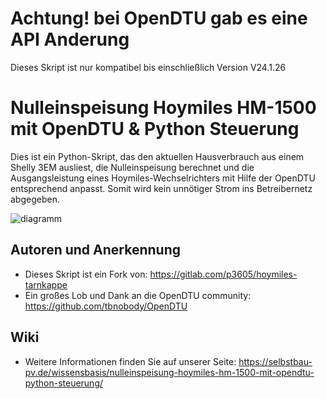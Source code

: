 # Achtung! bei OpenDTU gab es eine API Anderung

Dieses Skript ist nur kompatibel bis einschließlich Version V24.1.26 

# Nulleinspeisung Hoymiles HM-1500 mit OpenDTU & Python Steuerung

Dies ist ein Python-Skript, das den aktuellen Hausverbrauch aus einem Shelly 3EM ausliest, die Nulleinspeisung berechnet und die Ausgangsleistung eines Hoymiles-Wechselrichters mit Hilfe der OpenDTU entsprechend anpasst. Somit wird kein unnötiger Strom ins Betreibernetz abgegeben.

![diagramm](media/diagramm.jpg)

## Autoren und Anerkennung
- Dieses Skript ist ein Fork von: https://gitlab.com/p3605/hoymiles-tarnkappe
- Ein großes Lob und Dank an die OpenDTU community: https://github.com/tbnobody/OpenDTU

## Wiki
- Weitere Informationen finden Sie auf unserer Seite: https://selbstbau-pv.de/wissensbasis/nulleinspeisung-hoymiles-hm-1500-mit-opendtu-python-steuerung/
